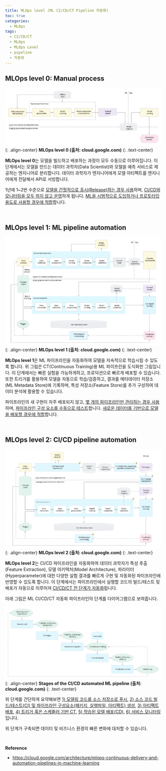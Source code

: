 ```yaml
---
title: MLOps level (ML CI/CD/CT Pipeline 자동화)
toc: true
categories:
  - MLOps
tags:
  - CI/CD/CT
  - MLOps
  - MLOps Level
  - pipeline
  - 자동화
---
```


## **MLOps level 0: Manual process**

![MLOps level 0](/assets/images/posts/2022-7-15-mlops-level/img-1.png){: .align-center}
**MLOps level 0 (출처: cloud.google.com)**
{: .text-center}

**MLOps level 0**는 모델을 빌드하고 배포하는 과정이 모두 수동으로 이루어집니다. 이 단계에서는 모델을 만드는 데이터 과학자(Data Scientist)와 모델을 예측 서비스로 제공하는 엔지니어로 분리합니다. 데이터 과학자가 엔지니어에게 모델 아티펙트를 엔지니어에게 전달해서 API로 서빙합니다.

1년에 1~2번 수준으로 <u>모델을 간헐적으로 출시(Release)하는 경우 사용</u>하며, <u>CI/CD와 모니터링을 모두 하지 않고 운영</u>하게 됩니다. <u>ML을 시범적으로 도입하거나 프로토타입 용도로 사용할 경우에 적합</u>합니다.

<br>

## **MLOps level 1: ML pipeline automation**

![MLOps level 1](/assets/images/posts/2022-7-15-mlops-level/img-2.png){: .align-center}
**MLOps level 1 (출처: cloud.google.com)**
{: .text-center}

**MLOps level 1**은 ML 파이프라인을 자동화하여 모델을 지속적으로 학습시킬 수 있도록 합니다. 위 그림은 CT(Continuous Training)용 ML 파이프린을 도식화한 그림입니다. 이 단계에서는 빠른 실험을 가능하게하고, 프로덕션으로 빠르게 배포할 수 있습니다. 또한 트리거를 활용하여 모델을 자동으로 학습/검증하고, 결과를 메타데이터 저장소(ML Metadata Store)에 기록하며, 특성 저장소(Feature Store)를 추가 구성하여 데이터 분석에 활용할 수 있습니다.

파이프라인의 새 구현이 자주 배포되지 않고, <u>몇 개의 파이프라인만 관리하는 경우 사용</u>하며, <u>파이프라인 구성 요소를 수동으로 테스트</u>합니다. <u>새로운 데이터를 기반으로 모델을 배포할 경우에 적합</u>합니다.

<br>

##  **MLOps level 2: CI/CD pipeline automation**

![MLOps level 2](/assets/images/posts/2022-7-15-mlops-level/img-3.png){: .align-center}
**MLOps level 2 (출처: cloud.google.com)**
{: .text-center}

**MLOps level 2**는 CI/CD 파이프라인을 자동화하여 데이터 과학자가 특성 추출(Feature Extraction), 모델 아키텍처(Model Architecture), 파라미터(Hyperparameter)에 대한 다양한 실험 결과를 빠르게 구현 및 자동화된 파이프라인에 반영할 수 있도록 합니다. 이 단계에서는 파이프라인에서 실행할 코드의 빌드/테스트 및 배포가 자동으로 이루어져 <u>CI/CD/CT 전 단계가 자동화</u>됩니다.

아래 그림은 ML CI/CD/CT 자동화 파이프라인의 단계를 다이어그램으로 보여줍니다.

![Stages of CI/CD automated ML pipeline](/assets/images/posts/2022-7-15-mlops-level/img-4.png){: .align-center}
**Stages of the CI/CD automated ML pipeline (출처: cloud.google.com)**
{: .text-center}

위 단계를 간단하게 요약해보면 <u>1) 모델링 코드를 소스 저장소로 푸시</u>, <u>2) 소스 코드 빌드/테스트(CI) 및 파이프라인 구성요소(패키지, 실행파일, 아티팩트) 생성</u>, <u>3) 아티팩트 배포</u>, <u>4) 트리거 혹은 스케줄러 기반 CT</u>, <u>5) 학습된 모델 배포(CD)</u>, <u>6) 서비스 모니터링</u>입니다.

위 단계가 구축되면 데이터 및 비즈니스 환경의 빠른 변화에 대처할 수 있습니다.

<br>

**Reference**

* <https://cloud.google.com/architecture/mlops-continuous-delivery-and-automation-pipelines-in-machine-learning>
